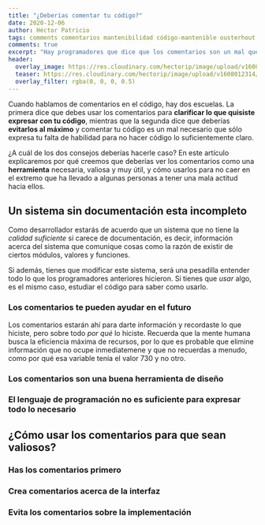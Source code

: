 ```yaml
---
title: "¿Deberías comentar tu código?"
date: 2020-12-06
author: Héctor Patricio
tags: comments comentarios mantenibilidad código-mantenible ousterhout aposd
comments: true
excerpt: "Hay programadores que dice que los comentarios son un mal que se debería evitar al máximo posible. Aquí proponemos lo contrario: usa los comentarios correctamente para crear código mantenible."
header:
  overlay_image: https://res.cloudinary.com/hectorip/image/upload/v1608012314/snapbuilder_ykt2d6.png
  teaser: https://res.cloudinary.com/hectorip/image/upload/v1608012314/snapbuilder_ykt2d6.png
  overlay_filter: rgba(0, 0, 0, 0.5)
---
```


Cuando hablamos de comentarios en el código, hay dos escuelas. La primera dice que debes usar los comentarios para **clarificar lo que quisiste expresar con tu código**, mientras que la segunda dice que deberías **evitarlos al máximo** y comentar tu código es un mal necesario que sólo expresa tu falta de habilidad para no hacer código lo suficientemente claro.

¿A cuál de los dos consejos deberías hacerle caso? En este artículo explicaremos por qué creemos que deberías ver los comentarios como una **herramienta** necesaria, valiosa y muy útil, y cómo usarlos para no caer en el extremo que ha llevado a algunas personas a tener una mala actitud hacia ellos.

## Un sistema sin documentación esta incompleto

Como desarrollador estarás de acuerdo que un sistema que no tiene la _calidad suficiente_ si carece de documentación, es decir, información acerca del sistema que comunique cosas como la razón de existir de ciertos módulos, valores y funciones.

Si además, tienes que modificar este sistema, será una pesadilla entender todo lo que los programadores anteriores hicieron. Si tienes que _usar_ algo, es el mismo caso, estudiar el código para saber como usarlo.
### Los comentarios te pueden ayudar en el futuro

Los comentarios estarán ahí para darte información y recordaste lo que hiciste, pero sobre todo _por qué_ lo hiciste. Recuerda que la mente humana busca la eficiencia máxima de recursos, por lo que es probable que elimine información que no ocupe inmediatemene y que no recuerdas a menudo, como por qué esa variable tenía el valor 730 y no otro.



### Los comentarios son una buena herramienta de diseño

### El lenguaje de programación no es suficiente para expresar todo lo necesario

## ¿Cómo usar los comentarios para que sean valiosos?

### Has los comentarios primero

### Crea comentarios acerca de la interfaz

### Evita los comentarios sobre la implementación
